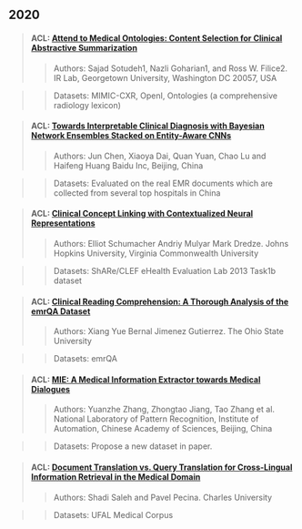 ## 2020
>#### ACL: [Attend to Medical Ontologies: Content Selection for Clinical Abstractive Summarization](paper/AttendtoOntologies.pdf)
>
>> Authors: Sajad Sotudeh1, Nazli Goharian1, and Ross W. Filice2. IR Lab, Georgetown University, Washington DC 20057, USA

>> Datasets: MIMIC-CXR, OpenI, Ontologies (a comprehensive radiology lexicon)

>#### ACL: [Towards Interpretable Clinical Diagnosis with Bayesian Network Ensembles Stacked on Entity-Aware CNNs](paper/TowardsInterpretableClinical.pdf)
>>
>> Authors: Jun Chen, Xiaoya Dai, Quan Yuan, Chao Lu and Haifeng Huang  Baidu Inc, Beijing, China

>> Datasets: Evaluated on the real EMR documents which are collected from several top hospitals in China

>#### ACL: [Clinical Concept Linking with Contextualized Neural Representations](paper/ClinicalConceptLinking.pdf)
>
>> Authors: Elliot Schumacher Andriy Mulyar Mark Dredze. Johns Hopkins University, Virginia Commonwealth University

>> Datasets: ShARe/CLEF eHealth Evaluation Lab 2013 Task1b dataset

>#### ACL: [Clinical Reading Comprehension: A Thorough Analysis of the emrQA Dataset](paper/ClinicalReadingComprehension.pdf)
>
>> Authors: Xiang Yue Bernal Jimenez Gutierrez. The Ohio State University

>> Datasets: emrQA

>#### ACL: [MIE: A Medical Information Extractor towards Medical Dialogues](paper/MIE.pdf)
>
>> Authors: Yuanzhe Zhang, Zhongtao Jiang, Tao Zhang et al. National Laboratory of Pattern Recognition, Institute of Automation, Chinese Academy of Sciences, Beijing, China

>> Datasets: Propose a new dataset in paper.

>#### ACL: [Document Translation vs. Query Translation for Cross-Lingual Information Retrieval in the Medical Domain](paper/Cross-LingualInformationRetrieval.pdf)
>
>> Authors: Shadi Saleh and Pavel Pecina. Charles University

>> Datasets: UFAL Medical Corpus
